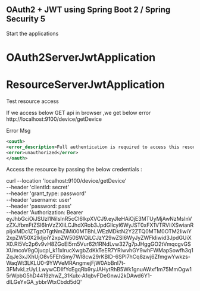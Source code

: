 OAuth2 + JWT using Spring Boot 2 / Spring Security 5
---
Start the applications 
# OAuth2ServerJwtApplication
# ResourceServerJwtApplication

Test resource access 

If we access below GET api in browser ,we get below error 
http://localhost:9100/device/getDevice
 
Error Msg

```xml
<oauth>
<error_description>Full authentication is required to access this resource</error_description>
<error>unauthorized</error>
</oauth> 
``` 
Access the resource by passing the below credentials : 
 
 curl --location 'localhost:9100/device/getDevice' \
 --header 'clientId: secret' \
 --header 'grant_type: password' \
 --header 'username: user' \
 --header 'password: pass' \
 --header 'Authorization: Bearer eyJhbGciOiJSUzI1NiIsInR5cCI6IkpXVCJ9.eyJleHAiOjE3MTUyMjAwNzMsInVzZXJfbmFtZSI6InVzZXIiLCJhdXRob3JpdGllcyI6WyJST0xFX1VTRVIiXSwianRpIjoiMDc1ZTgzOTgtNmZiMi00MTBhLWEzMDktN2Y2ZTQ0MTM0OTM2IiwiY2xpZW50X2lkIjoiY2xpZW50SWQiLCJzY29wZSI6WyJyZWFkIiwid3JpdGUiXX0.RI5Vc2p6v9vH8ZGoEl5rn5Vur62t1RNdLvw327g7pJHggGO2tVmqcgvGSXUmcoV9gOjucpI_k11xIrucXwgbZdKkTeER7YRlwvhGY9whFWMapSowfh3q1ZqJe3xJXhUjO8v5FEhSmy7Wl8cw29rKBlD-6SPI7hCq8zwj6ZfmgwYwkzs-WaqWt3LKLU0-9YWVeMRAngmejFjW0AbBnI7t-3FMvkLzUyLLwywCDIlfYcEgqRb9ryJAHytRhB5Wk1gnuAWxf1m75MmOgw15rWpbG5hD4419zhwZ_31KuIx-A1qbvFDeGnwJ2kDAwd6Y1-dlLGeYxGA_ybbrWtxCbdd5dQ'
